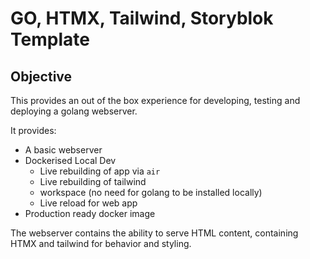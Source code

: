 # GO, HTMX, Tailwind, Storyblok Template

## Objective

This provides an out of the box experience for developing, testing and deploying a golang webserver. 

It provides:
* A basic webserver 
* Dockerised Local Dev
  * Live rebuilding of app via `air`
  * Live rebuilding of tailwind
  * workspace (no need for golang to be installed locally)
  * Live reload for web app
* Production ready docker image

The webserver contains the ability to serve HTML content, containing HTMX and tailwind for behavior and styling.


